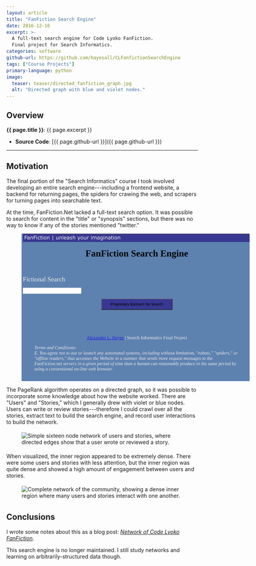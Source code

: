 ```yaml
---
layout: article
title: "FanFiction Search Engine"
date: 2016-12-16
excerpt: >-
  A full-text search engine for Code Lyoko FanFiction.
  Final project for Search Informatics.
categories: software
github-url: https://github.com/hayesall/CLFanfictionSearchEngine
tags: ["Course Projects"]
primary-language: python
image:
  teaser: teaser/directed_fanfiction_graph.jpg
  alt: "Directed graph with blue and violet nodes."
---
```


## Overview

**{{ page.title }}**: {{ page.excerpt }}

- **Source Code**: [{{ page.github-url }}]({{ page.github-url }})

---

## Motivation

The final portion of the "Search Informatics" course I took involved
developing an entire search engine---including a frontend website,
a backend for returning pages, the spiders for crawing the web, and
scrapers for turning pages into searchable text.

At the time, FanFiction.Net lacked a full-text search option.
It was possible to search for content in the "title" or
"synopsis" sections, but there was no way to know if any of
the stories mentioned "twitter."

<figure>
<img class="image-responsive" style="display:block; margin:auto; max-width: 600px;" alt="Screenshot of the search engine page, containing a text box where a user can write their query, a button to start the search, and some disclaimers about the project: specifically that this was done with regards to the terms and conditions of the host website." src="/images/software/cl-fanfiction-search-engine/ff_search_screenshot.png">
</figure>

The PageRank algorithm operates on a directed graph, so it was possible to incorporate some knowledge about
how the website worked. There are "Users" and "Stories," which I generally drew with violet or blue nodes.
Users can write or review stories---therefore I could crawl over all the stories,
extract text to build the search engine, and record user interactions to build the network.

<figure>
<img alt="Simple sixteen node network of users and stories, where directed edges show that a user wrote or reviewed a story." class="image-responsible" src="https://raw.githubusercontent.com/hayesall/CLFanfictionSearchEngine/master/media/directed-fanfiction-graph.jpg" style="display: block; margin: auto; padding-top: 0.4em; padding-bottom: 0.4em;">
</figure>

When visualized, the inner region appeared to be extremely dense. There were some users and stories with less
attention, but the inner region was quite dense and showed a high amount of engagement between users
and stories.

<figure>
<img alt="Complete network of the community, showing a dense inner region where many users and stories interact with one another." src="https://github.com/hayesall/CLFanfictionSearchEngine/blob/master/media/fan-network9.png?raw=true" style="display: block; margin: auto; padding-top: 0.4em; padding-bottom: 0.4em;" class="img-responsive"/>
</figure>

## Conclusions

I wrote some notes about this as a blog post:
[*Network of Code Lyoko FanFiction*](/blog/network-of-code-lyoko-fanfiction/).

This search engine is no longer maintained. I still study networks and learning
on arbitrarily-structured data though.
